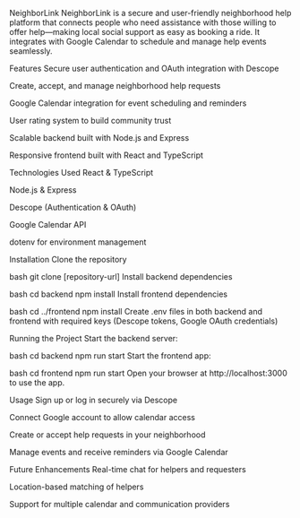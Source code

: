 NeighborLink
NeighborLink is a secure and user-friendly neighborhood help platform that connects people who need assistance with those willing to offer help—making local social support as easy as booking a ride. It integrates with Google Calendar to schedule and manage help events seamlessly.

Features
Secure user authentication and OAuth integration with Descope

Create, accept, and manage neighborhood help requests

Google Calendar integration for event scheduling and reminders

User rating system to build community trust

Scalable backend built with Node.js and Express

Responsive frontend built with React and TypeScript

Technologies Used
React & TypeScript

Node.js & Express

Descope (Authentication & OAuth)

Google Calendar API

dotenv for environment management

Installation
Clone the repository

bash
git clone [repository-url]
Install backend dependencies

bash
cd backend
npm install
Install frontend dependencies

bash
cd ../frontend
npm install
Create .env files in both backend and frontend with required keys (Descope tokens, Google OAuth credentials)

Running the Project
Start the backend server:

bash
cd backend
npm run start
Start the frontend app:

bash
cd frontend
npm run start
Open your browser at http://localhost:3000 to use the app.

Usage
Sign up or log in securely via Descope

Connect Google account to allow calendar access

Create or accept help requests in your neighborhood

Manage events and receive reminders via Google Calendar

Future Enhancements
Real-time chat for helpers and requesters

Location-based matching of helpers

Support for multiple calendar and communication providers

